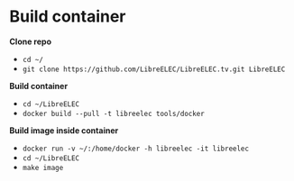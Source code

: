 # Build container

**Clone repo**

* `cd ~/`
* `git clone https://github.com/LibreELEC/LibreELEC.tv.git LibreELEC`

**Build container**

* `cd ~/LibreELEC`
* `docker build --pull -t libreelec tools/docker`

**Build image inside container**

* `docker run -v ~/:/home/docker -h libreelec -it libreelec`
* `cd ~/LibreELEC`
* `make image`
